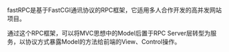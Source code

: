 fastRPC是基于FastCGI通讯协议的RPC框架，它适用多人合作开发的高并发网站项目。

通过这个RPC框架，可以将MVC思想中的Model后置于RPC Server层转型为服务，以协议方式暴露Model的方法给前端的View、Control操作。